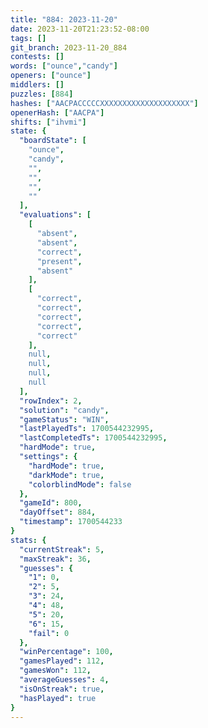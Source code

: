```yaml
---
title: "884: 2023-11-20"
date: 2023-11-20T21:23:52-08:00
tags: []
git_branch: 2023-11-20_884
contests: []
words: ["ounce","candy"]
openers: ["ounce"]
middlers: []
puzzles: [884]
hashes: ["AACPACCCCCXXXXXXXXXXXXXXXXXXXX"]
openerHash: ["AACPA"]
shifts: ["ihvmi"]
state: {
  "boardState": [
    "ounce",
    "candy",
    "",
    "",
    "",
    ""
  ],
  "evaluations": [
    [
      "absent",
      "absent",
      "correct",
      "present",
      "absent"
    ],
    [
      "correct",
      "correct",
      "correct",
      "correct",
      "correct"
    ],
    null,
    null,
    null,
    null
  ],
  "rowIndex": 2,
  "solution": "candy",
  "gameStatus": "WIN",
  "lastPlayedTs": 1700544232995,
  "lastCompletedTs": 1700544232995,
  "hardMode": true,
  "settings": {
    "hardMode": true,
    "darkMode": true,
    "colorblindMode": false
  },
  "gameId": 800,
  "dayOffset": 884,
  "timestamp": 1700544233
}
stats: {
  "currentStreak": 5,
  "maxStreak": 36,
  "guesses": {
    "1": 0,
    "2": 5,
    "3": 24,
    "4": 48,
    "5": 20,
    "6": 15,
    "fail": 0
  },
  "winPercentage": 100,
  "gamesPlayed": 112,
  "gamesWon": 112,
  "averageGuesses": 4,
  "isOnStreak": true,
  "hasPlayed": true
}
---
```

<!-- more -->

